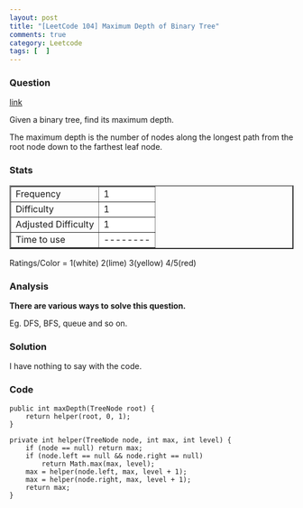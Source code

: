 ```yaml
---
layout: post
title: "[LeetCode 104] Maximum Depth of Binary Tree"
comments: true
category: Leetcode
tags: [  ]
---
```



### Question 
[link](https://oj.leetcode.com/problems/maximum-depth-of-binary-tree/)

<div class="question-content">
            <p></p><p>Given a binary tree, find its maximum depth.</p>

<p>The maximum depth is the number of nodes along the longest path from the root node down to the farthest leaf node.</p><p></p>
          </div>

### Stats
<table border="2">
	<tr>
		<td>Frequency</td>
		<td bgcolor="white">1</td>
	</tr>
	<tr>
		<td>Difficulty</td>
		<td bgcolor="white">1</td>
	</tr>
	<tr>
		<td>Adjusted Difficulty</td>
		<td bgcolor="white">1</td>
	</tr>
	<tr>
		<td>Time to use</td>
		<td bgcolor="white">--------</td>
	</tr>
</table>

Ratings/Color = 1(white) 2(lime) 3(yellow) 4/5(red)

### Analysis

__There are various ways to solve this question.__

Eg. DFS, BFS, queue and so on. 

### Solution

I have nothing to say with the code. 

### Code

    public int maxDepth(TreeNode root) {
        return helper(root, 0, 1);
    }
    
    private int helper(TreeNode node, int max, int level) {
        if (node == null) return max;
        if (node.left == null && node.right == null)
            return Math.max(max, level);
        max = helper(node.left, max, level + 1);
        max = helper(node.right, max, level + 1);
        return max;
    }
